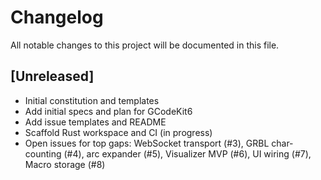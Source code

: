 # Changelog

All notable changes to this project will be documented in this file.

## [Unreleased]
- Initial constitution and templates
- Add initial specs and plan for GCodeKit6
- Add issue templates and README
- Scaffold Rust workspace and CI (in progress)
 - Open issues for top gaps: WebSocket transport (#3), GRBL char-counting (#4), arc expander (#5), Visualizer MVP (#6), UI wiring (#7), Macro storage (#8)

